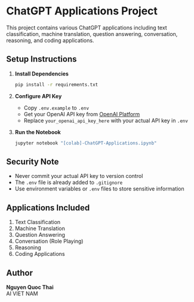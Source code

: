 # ChatGPT Applications Project

This project contains various ChatGPT applications including text classification, machine translation, question answering, conversation, reasoning, and coding applications.

## Setup Instructions

1. **Install Dependencies**
   ```bash
   pip install -r requirements.txt
   ```

2. **Configure API Key**
   - Copy `.env.example` to `.env`
   - Get your OpenAI API key from [OpenAI Platform](https://platform.openai.com/account/api-keys)
   - Replace `your_openai_api_key_here` with your actual API key in `.env`

3. **Run the Notebook**
   ```bash
   jupyter notebook "[colab]-ChatGPT-Applications.ipynb"
   ```

## Security Note

- Never commit your actual API key to version control
- The `.env` file is already added to `.gitignore`
- Use environment variables or `.env` files to store sensitive information

## Applications Included

1. Text Classification
2. Machine Translation
3. Question Answering
4. Conversation (Role Playing)
5. Reasoning
6. Coding Applications

## Author

**Nguyen Quoc Thai**  
AI VIET NAM
